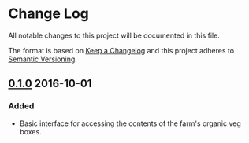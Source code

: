 # Change Log

All notable changes to this project will be documented in this file.

The format is based on [Keep a Changelog](http://keepachangelog.com/)
and this project adheres to [Semantic Versioning](http://semver.org/).

## [0.1.0](https://github.com/communityfarm/the_community_farm/tag/v0.1.0) 2016-10-01

### Added

- Basic interface for accessing the contents of the farm's organic veg boxes.
